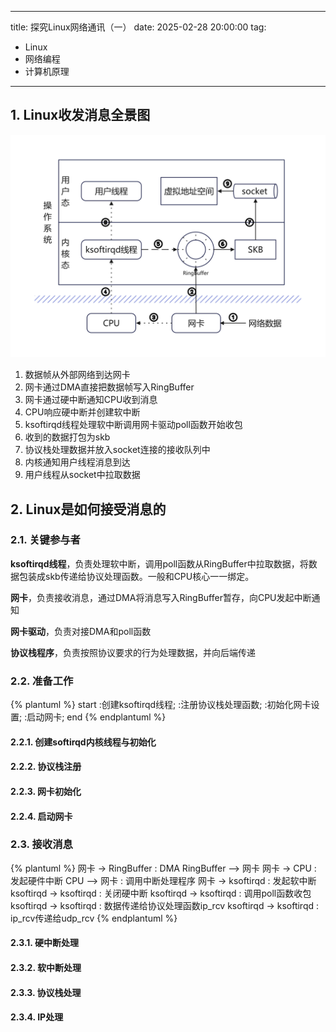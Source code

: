 ---
title: 探究Linux网络通讯（一）
date: 2025-02-28 20:00:00
tag:
  - Linux
  - 网络编程
  - 计算机原理
------

## 1. Linux收发消息全景图

![数据流概览](../../img/a-journey-into-linux-network-data-transmission/data-flow-overview-diagram.jpg)

1. 数据帧从外部网络到达网卡
2. 网卡通过DMA直接把数据帧写入RingBuffer
3. 网卡通过硬中断通知CPU收到消息
4. CPU响应硬中断并创建软中断
5. ksoftirqd线程处理软中断调用网卡驱动poll函数开始收包
6. 收到的数据打包为skb
7. 协议栈处理数据并放入socket连接的接收队列中
8. 内核通知用户线程消息到达
9. 用户线程从socket中拉取数据

## 2. Linux是如何接受消息的

### 2.1. 关键参与者

**ksoftirqd线程**，负责处理软中断，调用poll函数从RingBuffer中拉取数据，将数据包装成skb传递给协议处理函数。一般和CPU核心一一绑定。

**网卡**，负责接收消息，通过DMA将消息写入RingBuffer暂存，向CPU发起中断通知

**网卡驱动**，负责对接DMA和poll函数

**协议栈程序**，负责按照协议要求的行为处理数据，并向后端传递

### 2.2. 准备工作

{% plantuml %}
start
:创建ksoftirqd线程;
:注册协议栈处理函数;
:初始化网卡设置;
:启动网卡;
end
{% endplantuml %}

#### 2.2.1. 创建softirqd内核线程与初始化

#### 2.2.2. 协议栈注册

#### 2.2.3. 网卡初始化

#### 2.2.4. 启动网卡

### 2.3. 接收消息

{% plantuml %}
网卡 -> RingBuffer : DMA
RingBuffer --> 网卡
网卡 -> CPU : 发起硬件中断
CPU --> 网卡 : 调用中断处理程序
网卡 -> ksoftirqd : 发起软中断
ksoftirqd -> ksoftirqd : 关闭硬中断
ksoftirqd -> ksoftirqd : 调用poll函数收包
ksoftirqd -> ksoftirqd : 数据传递给协议处理函数ip_rcv
ksoftirqd -> ksoftirqd : ip_rcv传递给udp_rcv
{% endplantuml %}

#### 2.3.1. 硬中断处理

#### 2.3.2. 软中断处理

#### 2.3.3. 协议栈处理

#### 2.3.4. IP处理
